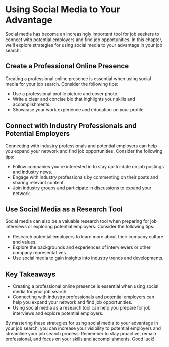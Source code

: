 Using Social Media to Your Advantage
==========================================================================================

Social media has become an increasingly important tool for job seekers to connect with potential employers and find job opportunities. In this chapter, we'll explore strategies for using social media to your advantage in your job search.

Create a Professional Online Presence
-------------------------------------

Creating a professional online presence is essential when using social media for your job search. Consider the following tips:

* Use a professional profile picture and cover photo.
* Write a clear and concise bio that highlights your skills and accomplishments.
* Showcase your work experience and education on your profile.

Connect with Industry Professionals and Potential Employers
-----------------------------------------------------------

Connecting with industry professionals and potential employers can help you expand your network and find job opportunities. Consider the following tips:

* Follow companies you're interested in to stay up-to-date on job postings and industry news.
* Engage with industry professionals by commenting on their posts and sharing relevant content.
* Join industry groups and participate in discussions to expand your network.

Use Social Media as a Research Tool
-----------------------------------

Social media can also be a valuable research tool when preparing for job interviews or exploring potential employers. Consider the following tips:

* Research potential employers to learn more about their company culture and values.
* Explore the backgrounds and experiences of interviewers or other company representatives.
* Use social media to gain insights into industry trends and developments.

Key Takeaways
-------------

* Creating a professional online presence is essential when using social media for your job search.
* Connecting with industry professionals and potential employers can help you expand your network and find job opportunities.
* Using social media as a research tool can help you prepare for job interviews and explore potential employers.

By mastering these strategies for using social media to your advantage in your job search, you can increase your visibility to potential employers and streamline your job search process. Remember to stay proactive, remain professional, and focus on your skills and accomplishments. Good luck!
